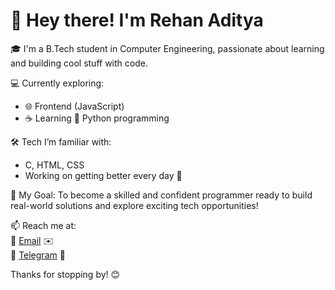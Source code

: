 # 👋 Hey there! I'm Rehan Aditya

🎓 I'm a B.Tech student in Computer Engineering, passionate about learning and building cool stuff with code.

💻 Currently exploring:
- 🌐 Frontend (JavaScript)
- ☕ Learning 🐍 Python programming

🛠️ Tech I’m familiar with:
- C, HTML, CSS
- Working on getting better every day 💪

🎯 My Goal:
To become a skilled and confident programmer ready to build real-world solutions and explore exciting tech opportunities!

📫 Reach me at:  
📧 [Email](mailto:rehanaditya0812@gmail.com) ✉️  
💬 [Telegram](https://t.me/rehanaditya8) 📲

Thanks for stopping by! 😊
